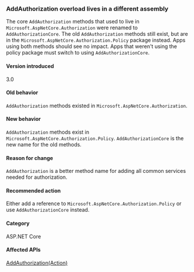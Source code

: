 ### AddAuthorization overload lives in a different assembly

The core `AddAuthorization` methods that used to live in `Microsoft.AspNetCore.Authorization` were renamed to `AddAuthorizationCore`. The old `AddAuthorization` methods still exist, but are in the `Microsoft.AspNetCore.Authorization.Policy` package instead. Apps using both methods should see no impact. Apps that weren't using the policy package must switch to using `AddAuthorizationCore`.

#### Version introduced

3.0

#### Old behavior

`AddAuthorization` methods existed in `Microsoft.AspNetCore.Authorization`.

#### New behavior

`AddAuthorization` methods exist in `Microsoft.AspNetCore.Authorization.Policy`. `AddAuthorizationCore` is the new name for the old methods.

#### Reason for change

`AddAuthorization` is a better method name for adding all common services needed for authorization.

#### Recommended action

Either add a reference to `Microsoft.AspNetCore.Authorization.Policy` or use `AddAuthorizationCore` instead.

#### Category

ASP.NET Core

#### Affected APIs

[AddAuthorization(Action<AuthorizationOptions>)](/dotnet/api/microsoft.extensions.dependencyinjection.authorizationservicecollectionextensions.addauthorization?view=aspnetcore-2.2#Microsoft_Extensions_DependencyInjection_AuthorizationServiceCollectionExtensions_AddAuthorization_Microsoft_Extensions_DependencyInjection_IServiceCollection_System_Action_Microsoft_AspNetCore_Authorization_AuthorizationOptions__)
